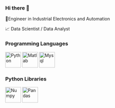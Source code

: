 ### Hi there 👋

🔧Engineer in Industrial Electronics and Automation 

📈 Data Scientist / Data Analyst 

### Programming Languages

<img src="https://cdn.jsdelivr.net/gh/devicons/devicon/icons/python/python-original-wordmark.svg" alt="Python" width="50">  <img src="https://cdn.jsdelivr.net/gh/devicons/devicon/icons/matlab/matlab-original.svg" alt="Matlab" width="50">  <img src="https://cdn.jsdelivr.net/gh/devicons/devicon/icons/mysql/mysql-original-wordmark.svg" alt="Mysql" width="50">

### Python Libraries

<img src="https://cdn.jsdelivr.net/gh/devicons/devicon/icons/numpy/numpy-original-wordmark.svg" alt="Numpy" width="50">  <img src="https://cdn.jsdelivr.net/gh/devicons/devicon/icons/pandas/pandas-original-wordmark.svg" alt="Pandas" width="50">


          
